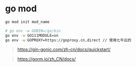# go mod

```sh
go mod init mod_name
```

```sh
# go env -w GOBIN=/go/bin
go env -w GO111MODULE=on
go env -w GOPROXY=https://goproxy.cn,direct // 使用七牛云的
```

> https://gin-gonic.com/zh-cn/docs/quickstart/

> https://gorm.io/zh_CN/docs/